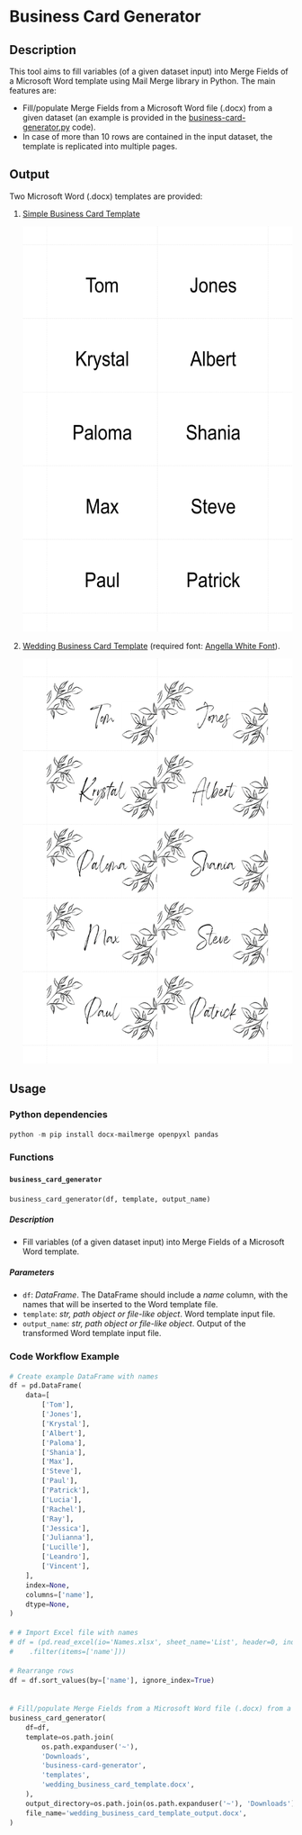 # Business Card Generator

## Description

This tool aims to fill variables (of a given dataset input) into Merge Fields of a Microsoft Word template using Mail Merge library in Python. The main features are:

- Fill/populate Merge Fields from a Microsoft Word file (.docx) from a given dataset (an example is provided in the [business-card-generator.py](business-card-generator.py) code).
- In case of more than 10 rows are contained in the input dataset, the template is replicated into multiple pages.

## Output

Two Microsoft Word (.docx) templates are provided:

1. [Simple Business Card Template](templates/simple_business_card_template.docx)

   <p align="center">
   <img src="./media/simple-business-card-template-output.png" alt="Output" width="510" height="720">
   </p>

2. [Wedding Business Card Template](templates/wedding_business_card_template.docx) (required font: [Angella White Font](https://www.dafont.com/angella-white.font)).

   <p align="center">
   <img src="./media/wedding-business-card-template-output.png" alt="Output" width="510" height="720">
   </p>

## Usage

### Python dependencies

```.ps1
python -m pip install docx-mailmerge openpyxl pandas
```

### Functions

#### `business_card_generator`

```.py
business_card_generator(df, template, output_name)
```

##### Description

- Fill variables (of a given dataset input) into Merge Fields of a Microsoft Word template.

##### Parameters

- `df`: _DataFrame_. The DataFrame should include a _name_ column, with the names that will be inserted to the Word template file.
- `template`: _str, path object or file-like object_. Word template input file.
- `output_name`: _str, path object or file-like object_. Output of the transformed Word template input file.

### Code Workflow Example

```.py
# Create example DataFrame with names
df = pd.DataFrame(
    data=[
        ['Tom'],
        ['Jones'],
        ['Krystal'],
        ['Albert'],
        ['Paloma'],
        ['Shania'],
        ['Max'],
        ['Steve'],
        ['Paul'],
        ['Patrick'],
        ['Lucia'],
        ['Rachel'],
        ['Ray'],
        ['Jessica'],
        ['Julianna'],
        ['Lucille'],
        ['Leandro'],
        ['Vincent'],
    ],
    index=None,
    columns=['name'],
    dtype=None,
)

# # Import Excel file with names
# df = (pd.read_excel(io='Names.xlsx', sheet_name='List', header=0, index_col=None, skiprows=0, skipfooter=0, dtype=None, engine='openpyxl')
#    .filter(items=['name']))

# Rearrange rows
df = df.sort_values(by=['name'], ignore_index=True)


# Fill/populate Merge Fields from a Microsoft Word file (.docx) from a given DataFrame
business_card_generator(
    df=df,
    template=os.path.join(
        os.path.expanduser('~'),
        'Downloads',
        'business-card-generator',
        'templates',
        'wedding_business_card_template.docx',
    ),
    output_directory=os.path.join(os.path.expanduser('~'), 'Downloads'),
    file_name='wedding_business_card_template_output.docx',
)
```

